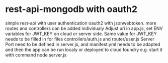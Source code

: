 rest-api-mongodb with oauth2
==============

simple rest-api with user authentication oauth2 with jsonwebtoken. more routes and controllers can be added individualy
Adjust uri in app.js, set ENV variables for JWT_KEY on cloud or server side.
Same value for JWT_KEY needs to be filled in for files controllers/auth.js and router/user.js
Server Port need to be defined in server.js, and manifest.yml needs to be adapted and then the app can be run localy or deployed to cloud foundry e.g. start it with command node server.js





